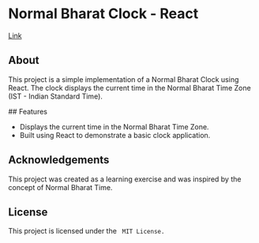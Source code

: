 # Normal Bharat Clock - React
[Link](http://localhost:5174/)


<h2> About </h2>
<p>   This project is a simple implementation of a Normal Bharat Clock using React. The clock displays the current time in the Normal Bharat Time Zone (IST - Indian Standard Time). </p>
## Features

- Displays the current time in the Normal Bharat Time Zone.
- Built using React to demonstrate a basic clock application.

<h2> Acknowledgements </h2>
<p>  This project was created as a learning exercise and was inspired by the concept of Normal Bharat Time. </p>

<h2> License </h2>
<p> This project is licensed under the <code> MIT License.</code> </p>
